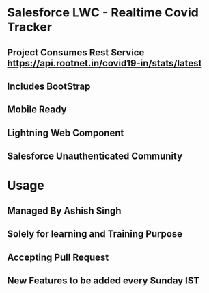 # Salesforce LWC - Realtime Covid Tracker

## Project Consumes Rest Service https://api.rootnet.in/covid19-in/stats/latest 
## Includes BootStrap
## Mobile Ready
## Lightning Web Component
## Salesforce Unauthenticated Community


# Usage
## Managed By Ashish Singh
## Solely for learning and Training Purpose
## Accepting Pull Request
## New Features to be added every Sunday IST



